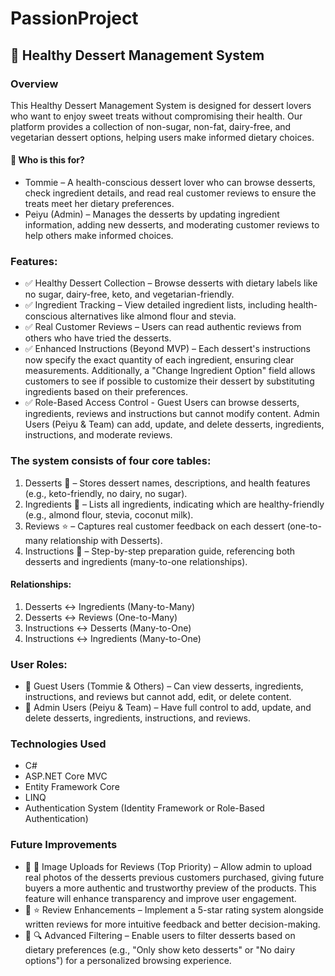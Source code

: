# PassionProject

## 🍰 Healthy Dessert Management System

### Overview
This Healthy Dessert Management System is designed for dessert lovers who want to enjoy sweet treats without compromising their health. Our platform provides a collection of non-sugar, non-fat, dairy-free, and vegetarian dessert options, helping users make informed dietary choices.

#### 🎯 Who is this for?
- Tommie – A health-conscious dessert lover who can browse desserts, check ingredient details, and read real customer reviews to ensure the treats meet her dietary preferences.
- Peiyu (Admin) – Manages the desserts by updating ingredient information, adding new desserts, and moderating customer reviews to help others make informed choices.

### Features:
- ✅ Healthy Dessert Collection – Browse desserts with dietary labels like no sugar, dairy-free, keto, and vegetarian-friendly.
- ✅ Ingredient Tracking – View detailed ingredient lists, including health-conscious alternatives like almond flour and stevia.
- ✅ Real Customer Reviews – Users can read authentic reviews from others who have tried the desserts.
- ✅ Enhanced Instructions (Beyond MVP) – Each dessert's instructions now specify the exact quantity of each ingredient, ensuring clear measurements. Additionally, a "Change Ingredient Option" field allows customers to see if possible to customize their dessert by substituting ingredients based on their preferences.
- ✅ Role-Based Access Control - 
Guest Users can browse desserts, ingredients, reviews and instructions but cannot modify content.
Admin Users (Peiyu & Team) can add, update, and delete desserts, ingredients, instructions, and moderate reviews.

### The system consists of four core tables:
1. Desserts 🍰 – Stores dessert names, descriptions, and health features (e.g., keto-friendly, no dairy, no sugar).
2. Ingredients 🥄 – Lists all ingredients, indicating which are healthy-friendly (e.g., almond flour, stevia, coconut milk).
3. Reviews ⭐ – Captures real customer feedback on each dessert (one-to-many relationship with Desserts).
4. Instructions 📜 – Step-by-step preparation guide, referencing both desserts and ingredients (many-to-one relationships).

#### Relationships:
1. Desserts ↔ Ingredients (Many-to-Many)
2. Desserts ↔ Reviews (One-to-Many)
3. Instructions ↔ Desserts (Many-to-One)
4. Instructions ↔ Ingredients (Many-to-One)

### User Roles:
- 🔹 Guest Users (Tommie & Others) – Can view desserts, ingredients, instructions, and reviews but cannot add, edit, or delete content.
- 🔹 Admin Users (Peiyu & Team) – Have full control to add, update, and delete desserts, ingredients, instructions, and reviews.

### Technologies Used
- C#
- ASP.NET Core MVC
- Entity Framework Core
- LINQ
- Authentication System (Identity Framework or Role-Based Authentication)

### Future Improvements
- 🔹 📸 Image Uploads for Reviews (Top Priority) – Allow admin to upload real photos of the desserts previous customers purchased, giving future buyers a more authentic and trustworthy preview of the products. This feature will enhance transparency and improve user engagement.
- 🔹 ⭐ Review Enhancements – Implement a 5-star rating system alongside written reviews for more intuitive feedback and better decision-making.
- 🔹 🔍 Advanced Filtering – Enable users to filter desserts based on dietary preferences (e.g., "Only show keto desserts" or "No dairy options") for a personalized browsing experience.




